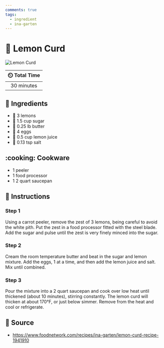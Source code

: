 ```yaml
---
comments: true
tags:
  - ingredient
  - ina-garten
---
```

# :lemon: Lemon Curd

![Lemon Curd](../assets/images/lemon-curd.jpg)

| :timer_clock: Total Time |
|:-----------------------: |
| 30 minutes |

## :salt: Ingredients

- :lemon: 3 lemons
- :candy: 1.5 cup sugar
- :butter: 0.25 lb butter
- :egg: 4 eggs
- :lemon: 0.5 cup lemon juice
- :salt: 0.13 tsp salt

## :cooking: Cookware

- 1 peeler
- 1 food processor
- 1 2 quart saucepan

## :pencil: Instructions

### Step 1

Using a carrot peeler, remove the zest of 3 lemons, being careful to avoid the white pith. Put the zest in a food
processor fitted with the steel blade. Add the sugar and pulse until the zest is very finely minced into the sugar.

### Step 2

Cream the room temperature butter and beat in the sugar and lemon mixture. Add the eggs, 1 at a time, and then add the
lemon juice and salt. Mix until combined.

### Step 3

Pour the mixture into a 2 quart saucepan and cook over low heat until thickened (about 10 minutes), stirring constantly.
The lemon curd will thicken at about 170°F, or just below simmer. Remove from the heat and cool or refrigerate.

## :link: Source

- <https://www.foodnetwork.com/recipes/ina-garten/lemon-curd-recipe-1941910>
